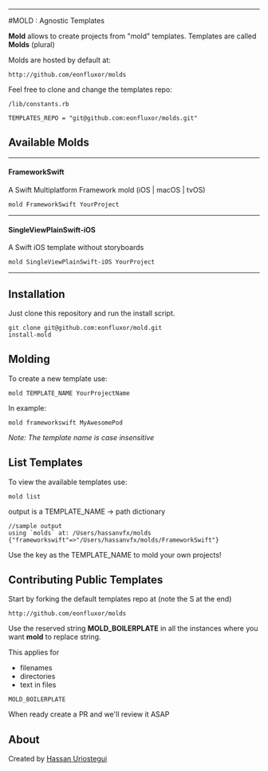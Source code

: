 --------------
#MOLD : Agnostic Templates

**Mold** allows to create projects from "mold" templates. Templates are called **Molds** (plural) 

Molds are hosted by default at:

```
http://github.com/eonfluxor/molds
```

Feel free to clone and change the templates repo:

`/lib/constants.rb`

```
TEMPLATES_REPO = "git@github.com:eonfluxor/molds.git"

```

## Available Molds

--------------
#### FrameworkSwift

A Swift Multiplatform Framework mold (iOS | macOS | tvOS)

```
mold FrameworkSwift YourProject
```
--------------
#### SingleViewPlainSwift-iOS

A Swift iOS template without storyboards

```
mold SingleViewPlainSwift-iOS YourProject
```
--------------

## Installation

Just clone this repository and run the install script.

```
git clone git@github.com:eonfluxor/mold.git
install-mold
```

## Molding

To create a new template use:

```
mold TEMPLATE_NAME YourProjectName
```

In example:

```
mold frameworkswift MyAwesomePod
```
*Note: The template name is case insensitive*

## List Templates

To view the available templates use:

```
mold list
```

output is a TEMPLATE_NAME -> path dictionary

```
//sample output
using `molds` at: /Users/hassanvfx/molds
{"frameworkswift"=>"/Users/hassanvfx/molds/FrameworkSwift"}
```

Use the key as the TEMPLATE_NAME to mold your own projects!


## Contributing Public Templates

Start by forking the default templates repo at (note the S at the end)

```
http://github.com/eonfluxor/molds
```

Use the reserved string **MOLD_BOILERPLATE** in all the instances where you want **mold** to replace string.

This applies for 

* filenames
* directories
* text in files

```
MOLD_BOILERPLATE
```


When ready create a PR and we'll review it ASAP

## About

Created by [Hassan Uriostegui](http://linkedin.com/in/hassanvfx)
